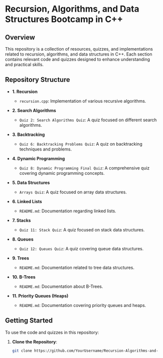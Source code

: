 # Recursion, Algorithms, and Data Structures Bootcamp in C++

## Overview

This repository is a collection of resources, quizzes, and implementations related to recursion, algorithms, and data structures in C++. Each section contains relevant code and quizzes designed to enhance understanding and practical skills.

## Repository Structure

- **1. Recursion**
  - `recursion.cpp`: Implementation of various recursive algorithms.

- **2. Search Algorithms**
  - `Quiz 2: Search Algorithms Quiz`: A quiz focused on different search algorithms.

- **3. Backtracking**
  - `Quiz 6: Backtracking Problems Quiz`: A quiz on backtracking techniques and problems.

- **4. Dynamic Programming**
  - `Quiz 8: Dynamic Programming Final Quiz`: A comprehensive quiz covering dynamic programming concepts.

- **5. Data Structures**
  - `Arrays Quiz`: A quiz focused on array data structures.

- **6. Linked Lists**
  - `README.md`: Documentation regarding linked lists.

- **7. Stacks**
  - `Quiz 11: Stack Quiz`: A quiz focused on stack data structures.

- **8. Queues**
  - `Quiz 12: Queues Quiz`: A quiz covering queue data structures.

- **9. Trees**
  - `README.md`: Documentation related to tree data structures.

- **10. B-Trees**
  - `README.md`: Documentation about B-Trees.

- **11. Priority Queues (Heaps)**
  - `README.md`: Documentation covering priority queues and heaps.

## Getting Started

To use the code and quizzes in this repository:

1. **Clone the Repository**:
   ```bash
   git clone https://github.com/YourUsername/Recursion-Algorithms-and-Data-Structures-Bootcamp-in-C.git

